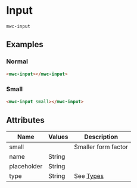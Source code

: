 # Input
`mwc-input`

## Examples

### Normal
```html
<mwc-input></mwc-input>
```
<mwc-input placeholder="Username..."></mwc-input>

### Small
```html
<mwc-input small></mwc-input>
```
<mwc-input small type="date"></mwc-input>

## Attributes
| Name      | Values    | Description       |
| ---       | ---       | ---               |
| small     |           | Smaller form factor      |
| name      | String | |
| placeholder | String | |
| type | String | See [Types](https://developer.mozilla.org/en-US/docs/Web/HTML/Element/input#input_types) |